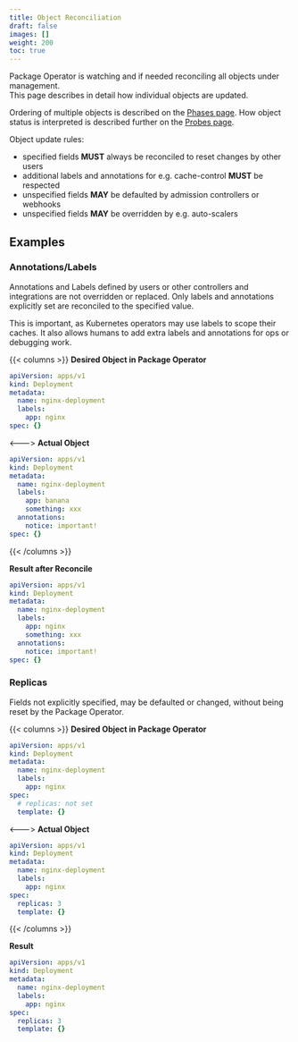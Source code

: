 ```yaml
---
title: Object Reconciliation
draft: false
images: []
weight: 200
toc: true
---
```


Package Operator is watching and if needed reconciling all objects under management.\
This page describes in detail how individual objects are updated.

Ordering of multiple objects is described on the [Phases page](/docs/concepts/phases).
How object status is interpreted is described further on the [Probes page](/docs/concepts/probes).

Object update rules:

- specified fields **MUST** always be reconciled to reset changes by other users
- additional labels and annotations for e.g. cache-control **MUST** be respected
- unspecified fields **MAY** be defaulted by admission controllers or webhooks
- unspecified fields **MAY** be overridden by e.g. auto-scalers

## Examples

### Annotations/Labels

Annotations and Labels defined by users or other controllers and integrations are
not overridden or replaced. Only labels and annotations explicitly set are reconciled
to the specified value.

This is important, as Kubernetes operators may use labels to scope their caches.
It also allows humans to add extra labels and annotations for ops or debugging work.

{{< columns >}}
**Desired Object in Package Operator**

```yaml
apiVersion: apps/v1
kind: Deployment
metadata:
  name: nginx-deployment
  labels:
    app: nginx
spec: {}
```
<--->
**Actual Object**

```yaml
apiVersion: apps/v1
kind: Deployment
metadata:
  name: nginx-deployment
  labels:
    app: banana
    something: xxx
  annotations:
    notice: important!
spec: {}
```

{{< /columns >}}

**Result after Reconcile**

```yaml
apiVersion: apps/v1
kind: Deployment
metadata:
  name: nginx-deployment
  labels:
    app: nginx
    something: xxx
  annotations:
    notice: important!
spec: {}
```

### Replicas

Fields not explicitly specified, may be defaulted or changed, without being reset
by the Package Operator.

{{< columns >}}
**Desired Object in Package Operator**

```yaml
apiVersion: apps/v1
kind: Deployment
metadata:
  name: nginx-deployment
  labels:
    app: nginx
spec:
  # replicas: not set
  template: {}
```
<--->
**Actual Object**

```yaml
apiVersion: apps/v1
kind: Deployment
metadata:
  name: nginx-deployment
  labels:
    app: nginx
spec:
  replicas: 3
  template: {}
```

{{< /columns >}}

**Result**

```yaml
apiVersion: apps/v1
kind: Deployment
metadata:
  name: nginx-deployment
  labels:
    app: nginx
spec:
  replicas: 3
  template: {}
```
